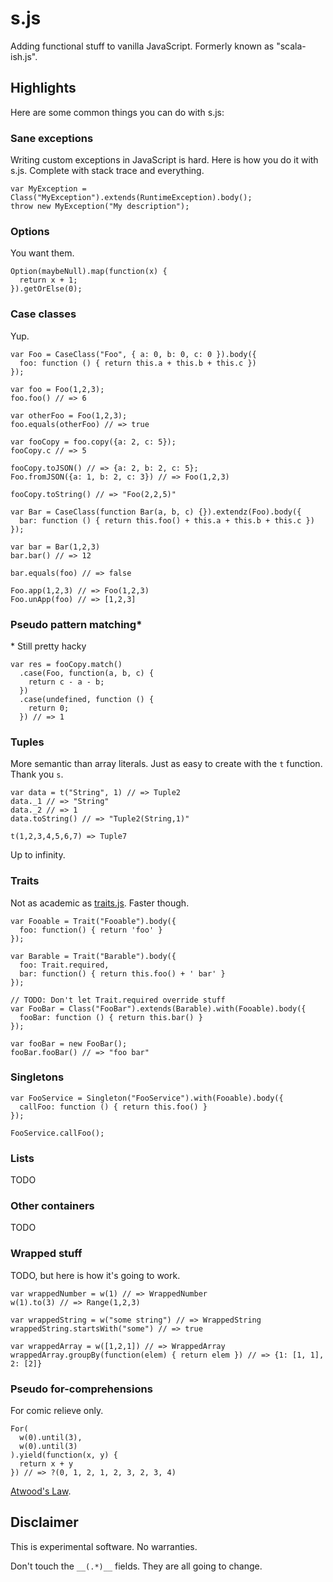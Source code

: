 # s.js

Adding functional stuff to vanilla JavaScript.
Formerly known as "scala-ish.js".

## Highlights

Here are some common things you can do with s.js:

### Sane exceptions

Writing custom exceptions in JavaScript is hard.
Here is how you do it with s.js.
Complete with stack trace and everything.

    var MyException = Class("MyException").extends(RuntimeException).body();
    throw new MyException("My description");

### Options

You want them.

    Option(maybeNull).map(function(x) {
      return x + 1;
    }).getOrElse(0);
    
### Case classes

Yup.

    var Foo = CaseClass("Foo", { a: 0, b: 0, c: 0 }).body({
      foo: function () { return this.a + this.b + this.c })
    });
    
    var foo = Foo(1,2,3);
    foo.foo() // => 6
    
    var otherFoo = Foo(1,2,3);
    foo.equals(otherFoo) // => true
    
    var fooCopy = foo.copy({a: 2, c: 5});
    fooCopy.c // => 5
    
    fooCopy.toJSON() // => {a: 2, b: 2, c: 5};
    Foo.fromJSON({a: 1, b: 2, c: 3}) // => Foo(1,2,3)
    
    fooCopy.toString() // => "Foo(2,2,5)"
    
    var Bar = CaseClass(function Bar(a, b, c) {}).extendz(Foo).body({
      bar: function () { return this.foo() + this.a + this.b + this.c })
    });
    
    var bar = Bar(1,2,3)
    bar.bar() // => 12
    
    bar.equals(foo) // => false
    
    Foo.app(1,2,3) // => Foo(1,2,3)
    Foo.unApp(foo) // => [1,2,3]
    
### Pseudo pattern matching*

\* Still pretty hacky

    var res = fooCopy.match()
      .case(Foo, function(a, b, c) {
        return c - a - b;
      })
      .case(undefined, function () {
        return 0;
      }) // => 1

### Tuples

More semantic than array literals. 
Just as easy to create with the `t` function.
Thank you `s`.

    var data = t("String", 1) // => Tuple2
    data._1 // => "String"
    data._2 // => 1
    data.toString() // => "Tuple2(String,1)"
    
    t(1,2,3,4,5,6,7) => Tuple7
  
Up to infinity.

### Traits

Not as academic as [traits.js](http://soft.vub.ac.be/~tvcutsem/traitsjs/). 
Faster though.

    var Fooable = Trait("Fooable").body({
      foo: function() { return 'foo' }
    });
    
    var Barable = Trait("Barable").body({
      foo: Trait.required,
      bar: function() { return this.foo() + ' bar' }
    });
    
    // TODO: Don't let Trait.required override stuff
    var FooBar = Class("FooBar").extends(Barable).with(Fooable).body({
      fooBar: function () { return this.bar() }
    });
    
    var fooBar = new FooBar();
    fooBar.fooBar() // => "foo bar"
    
### Singletons

    var FooService = Singleton("FooService").with(Fooable).body({
      callFoo: function () { return this.foo() }
    });
    
    FooService.callFoo();
    
### Lists

TODO

### Other containers

TODO

### Wrapped stuff

TODO, but here is how it's going to work.

    var wrappedNumber = w(1) // => WrappedNumber
    w(1).to(3) // => Range(1,2,3)

    var wrappedString = w("some string") // => WrappedString
    wrappedString.startsWith("some") // => true
    
    var wrappedArray = w([1,2,1]) // => WrappedArray
    wrappedArray.groupBy(function(elem) { return elem }) // => {1: [1, 1], 2: [2]}
    
### Pseudo for-comprehensions

For comic relieve only.

    For(
      w(0).until(3), 
      w(0).until(3)
    ).yield(function(x, y) { 
      return x + y 
    }) // => ?(0, 1, 2, 1, 2, 3, 2, 3, 4)
    
[Atwood's Law](http://en.wikipedia.org/wiki/Jeff_Atwood#cite_ref-6).

## Disclaimer

This is experimental software. No warranties. 

Don't touch the `__(.*)__` fields.  They are all going to change.
